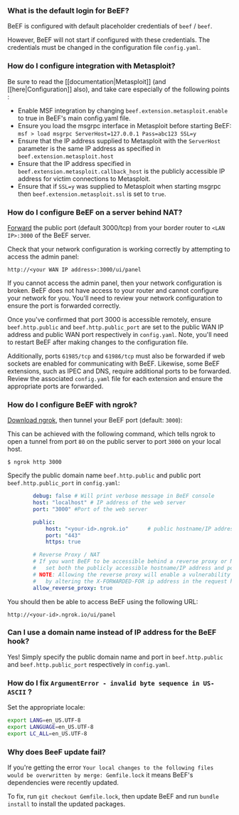 ### What is the default login for BeEF?

BeEF is configured with default placeholder credentials of `beef` / `beef`.

However, BeEF will not start if configured with these credentials. The credentials must be changed in the configuration file `config.yaml`.


### How do I configure integration with Metasploit?

Be sure to read the [[documentation|Metasploit]] (and [[here|Configuration]] also), and take care especially of the following points :

* Enable MSF integration by changing `beef.extension.metasploit.enable` to true in BeEF's main config.yaml file.
* Ensure you load the msgrpc interface in Metasploit before starting BeEF: `msf > load msgrpc ServerHost=127.0.0.1 Pass=abc123 SSL=y`
* Ensure that the IP address supplied to Metasploit with the `ServerHost` parameter is the same IP address as specified in `beef.extension.metasploit.host`
* Ensure that the IP address specified in `beef.extension.metasploit.callback_host` is the publicly accessible IP address for victim connections to Metasploit.
* Ensure that if `SSL=y` was supplied to Metasploit when starting msgrpc then `beef.extension.metasploit.ssl` is set to `true`.


### How do I configure BeEF on a server behind NAT?

[Forward](https://en.wikipedia.org/wiki/Port_forwarding) the public port (default 3000/tcp) from your border router to `<LAN IP>:3000` of the BeEF server.

Check that your network configuration is working correctly by attempting to access the admin panel:

```
http://<your WAN IP address>:3000/ui/panel
```

If you cannot access the admin panel, then your network configuration is broken. BeEF does not have access to your router and cannot configure your network for you. You'll need to review your network configuration to ensure the port is forwarded correctly.

Once you've confirmed that port 3000 is accessible remotely, ensure `beef.http.public` and `beef.http.public_port` are set to the public WAN IP address and public WAN port respectively in `config.yaml`. Note, you'll need to restart BeEF after making changes to the configuration file.

Additionally, ports `61985/tcp` and `61986/tcp` must also be forwarded if web sockets are enabled for communicating with BeEF. Likewise, some BeEF extensions, such as IPEC and DNS, require additional ports to be forwarded. Review the associated `config.yaml` file for each extension and ensure the appropriate ports are forwarded.


### How do I configure BeEF with ngrok?

[Download ngrok](https://ngrok.com/), then tunnel your BeEF port (default: `3000`):

This can be achieved with the following command, which tells ngrok to open a tunnel from port `80` on the public server to port `3000` on your local host.

```
$ ngrok http 3000
```

Specify the public domain name `beef.http.public` and public port `beef.http.public_port` in `config.yaml`:

```yaml
        debug: false # Will print verbose message in BeEF console
        host: "localhost" # IP address of the web server
        port: "3000" #Port of the web server

        public: 
            host: "<your-id>.ngrok.io"      # public hostname/IP address
            port: "443"
            https: true

        # Reverse Proxy / NAT
        # If you want BeEF to be accessible behind a reverse proxy or NAT,
        #   set both the publicly accessible hostname/IP address and port below:
        # NOTE: Allowing the reverse proxy will enable a vulnerability where the ui/panel can be spoofed
        #   by altering the X-FORWARDED-FOR ip address in the request header.
        allow_reverse_proxy: true
```

You should then be able to access BeEF using the following URL:

```
http://<your-id>.ngrok.io/ui/panel
```

### Can I use a domain name instead of IP address for the BeEF hook?

Yes! Simply specify the public domain name and port in `beef.http.public` and `beef.http.public_port` respectively in `config.yaml`.


### How do I fix `ArgumentError - invalid byte sequence in US-ASCII` ?

Set the appropriate locale:

```bash
export LANG=en_US.UTF-8
export LANGUAGE=en_US.UTF-8
export LC_ALL=en_US.UTF-8
```

### Why does BeeF update fail?

If you're getting the error `Your local changes to the following files would be overwritten by merge: Gemfile.lock` it means BeEF's dependencies were recently updated.

To fix, run `git checkout Gemfile.lock`, then update BeEF and run `bundle install` to install the updated packages.
